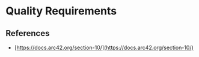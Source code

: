# Quality Requirements

## References

- [https://docs.arc42.org/section-10/](https://docs.arc42.org/section-10/)